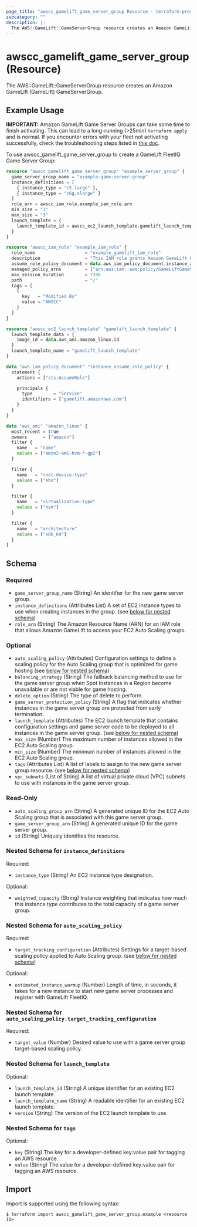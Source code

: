```yaml
---
page_title: "awscc_gamelift_game_server_group Resource - terraform-provider-awscc"
subcategory: ""
description: |-
  The AWS::GameLift::GameServerGroup resource creates an Amazon GameLift (GameLift) GameServerGroup.
---
```


# awscc_gamelift_game_server_group (Resource)

The AWS::GameLift::GameServerGroup resource creates an Amazon GameLift (GameLift) GameServerGroup.

## Example Usage

**IMPORTANT:** Amazon GameLift Game Server Groups can take some time to finish activating. This can lead to a long-running (>25min) `terraform apply` and is normal. 
If you encounter errors with your fleet not activating successfully, check the troubleshooting steps listed in 
[this doc](https://docs.aws.amazon.com/gamelift/latest/developerguide/fleets-creating-debug.html).

To use awscc_gamelift_game_server_group to create a GameLift FleetIQ Game Server Group:
```terraform
resource "awscc_gamelift_game_server_group" "example_server_group" {
  game_server_group_name = "example-game-server-group"
  instance_definitions = [
    { instance_type = "c5.large" },
    { instance_type = "c6g.xlarge" }
  ]
  role_arn = awscc_iam_role.example_iam_role.arn
  min_size = "1"
  max_size = "3"
  launch_template = {
    launch_template_id = awscc_ec2_launch_template.gamelift_launch_template.id
  }
}

resource "awscc_iam_role" "example_iam_role" {
  role_name                   = "example_gamelift_iam_role"
  description                 = "This IAM role grants Amazon GameLift GameServerGroup to manage GameLift EC2 Fleet."
  assume_role_policy_document = data.aws_iam_policy_document.instance_assume_role_policy.json
  managed_policy_arns         = ["arn:aws:iam::aws:policy/GameLiftGameServerGroupPolicy"]
  max_session_duration        = 7200
  path                        = "/"
  tags = [
    {
      key   = "Modified By"
      value = "AWSCC"
    }
  ]
}

resource "awscc_ec2_launch_template" "gamelift_launch_template" {
  launch_template_data = {
    image_id = data.aws_ami.amazon_linux.id
  }
  launch_template_name = "gamelift_launch_template"
}

data "aws_iam_policy_document" "instance_assume_role_policy" {
  statement {
    actions = ["sts:AssumeRole"]

    principals {
      type        = "Service"
      identifiers = ["gamelift.amazonaws.com"]
    }
  }
}

data "aws_ami" "amazon_linux" {
  most_recent = true
  owners      = ["amazon"]
  filter {
    name   = "name"
    values = ["amzn2-ami-hvm-*-gp2"]
  }

  filter {
    name   = "root-device-type"
    values = ["ebs"]
  }

  filter {
    name   = "virtualization-type"
    values = ["hvm"]
  }

  filter {
    name   = "architecture"
    values = ["x86_64"]
  }
}
```

<!-- schema generated by tfplugindocs -->
## Schema

### Required

- `game_server_group_name` (String) An identifier for the new game server group.
- `instance_definitions` (Attributes List) A set of EC2 instance types to use when creating instances in the group. (see [below for nested schema](#nestedatt--instance_definitions))
- `role_arn` (String) The Amazon Resource Name (ARN) for an IAM role that allows Amazon GameLift to access your EC2 Auto Scaling groups.

### Optional

- `auto_scaling_policy` (Attributes) Configuration settings to define a scaling policy for the Auto Scaling group that is optimized for game hosting (see [below for nested schema](#nestedatt--auto_scaling_policy))
- `balancing_strategy` (String) The fallback balancing method to use for the game server group when Spot Instances in a Region become unavailable or are not viable for game hosting.
- `delete_option` (String) The type of delete to perform.
- `game_server_protection_policy` (String) A flag that indicates whether instances in the game server group are protected from early termination.
- `launch_template` (Attributes) The EC2 launch template that contains configuration settings and game server code to be deployed to all instances in the game server group. (see [below for nested schema](#nestedatt--launch_template))
- `max_size` (Number) The maximum number of instances allowed in the EC2 Auto Scaling group.
- `min_size` (Number) The minimum number of instances allowed in the EC2 Auto Scaling group.
- `tags` (Attributes List) A list of labels to assign to the new game server group resource. (see [below for nested schema](#nestedatt--tags))
- `vpc_subnets` (List of String) A list of virtual private cloud (VPC) subnets to use with instances in the game server group.

### Read-Only

- `auto_scaling_group_arn` (String) A generated unique ID for the EC2 Auto Scaling group that is associated with this game server group.
- `game_server_group_arn` (String) A generated unique ID for the game server group.
- `id` (String) Uniquely identifies the resource.

<a id="nestedatt--instance_definitions"></a>
### Nested Schema for `instance_definitions`

Required:

- `instance_type` (String) An EC2 instance type designation.

Optional:

- `weighted_capacity` (String) Instance weighting that indicates how much this instance type contributes to the total capacity of a game server group.


<a id="nestedatt--auto_scaling_policy"></a>
### Nested Schema for `auto_scaling_policy`

Required:

- `target_tracking_configuration` (Attributes) Settings for a target-based scaling policy applied to Auto Scaling group. (see [below for nested schema](#nestedatt--auto_scaling_policy--target_tracking_configuration))

Optional:

- `estimated_instance_warmup` (Number) Length of time, in seconds, it takes for a new instance to start new game server processes and register with GameLift FleetIQ.

<a id="nestedatt--auto_scaling_policy--target_tracking_configuration"></a>
### Nested Schema for `auto_scaling_policy.target_tracking_configuration`

Required:

- `target_value` (Number) Desired value to use with a game server group target-based scaling policy.



<a id="nestedatt--launch_template"></a>
### Nested Schema for `launch_template`

Optional:

- `launch_template_id` (String) A unique identifier for an existing EC2 launch template.
- `launch_template_name` (String) A readable identifier for an existing EC2 launch template.
- `version` (String) The version of the EC2 launch template to use.


<a id="nestedatt--tags"></a>
### Nested Schema for `tags`

Optional:

- `key` (String) The key for a developer-defined key:value pair for tagging an AWS resource.
- `value` (String) The value for a developer-defined key:value pair for tagging an AWS resource.

## Import

Import is supported using the following syntax:

```shell
$ terraform import awscc_gamelift_game_server_group.example <resource ID>
```
